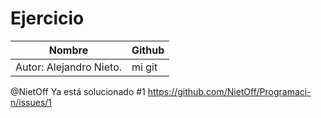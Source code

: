 # Ejercicio

Nombre | Github
-----  | -----       
Autor: Alejandro Nieto. | mi git

@NietOff Ya está solucionado #1 https://github.com/NietOff/Programaci-n/issues/1

